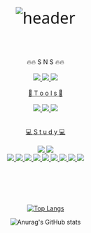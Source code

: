 <div align="center" style="font-size: 36px; font-family: 'Noto Sans', sans-serif;">
</br>
</br>




![header](https://capsule-render.vercel.app/api?type=Waving&color=auto&text=YooChanMo)</div>
</br>
<div align="center" > 🔥🔥 S N S 🔥🔥</div></br>
<div align="center" >
<a href="https://www.instagram.com/97chm0era_/">
<img src="https://img.shields.io/badge/instagram-E4405F?style=flat&logo=instagram&logoColor=white">
<a href="https://blog.naver.com/yjymtb">
<img src="https://img.shields.io/badge/Naver-03C75A?style=flat&logo=Naver&logoColor=white">
<a href="https://catchthatguy.tistory.com/">
<img src="https://img.shields.io/badge/Tistory-000000?style=flat&logo=Tistory&logoColor=white">
</br>
</br>


<div align="center" >👾 T o o l s 👾</div></br>
<div align="center" >
<img src="https://img.shields.io/badge/Eclipse-2C2255?style=flat&logo=Eclipse%20IDE&logoColor=white">
<img src="https://img.shields.io/badge/VScode-007ACC?style=flat&logo=visualstudiocode&logoColor=white"/>
<img src="https://img.shields.io/badge/github-181717?style=flat&logo=github&logoColor=white"></div>
</br>
</br>

<div align="center" > 💻 S t u d y 💻 </div></br>
<div align="center" >
  <img src="https://img.shields.io/badge/JAVA-007396?style=flat&logo=java&logoColor=white">
   <img src="https://img.shields.io/badge/JSP-007396?style=flat&logo=JSP&logoColor=white">
  </br>
<img src="https://img.shields.io/badge/Oracle-F80000?style=flat&logo=Oracle&logoColor=white">
<img src="https://img.shields.io/badge/HTML5-E34F26?style=flat&logo=HTML5&logoColor=white"/>
<img src="https://img.shields.io/badge/JavaScript-F7DF1E?style=flat&logo=JavaScript&logoColor=white"/>
<img src="https://img.shields.io/badge/CSS3-1572B6?style=flat&logo=CSS3&logoColor=white"/>
<img src="https://img.shields.io/badge/JSON-000000?style=flat&logo=json&logoColor=white"/>
<img src="https://img.shields.io/badge/Bootstrap-7952B3?style=flat&logo=bootstrap&logoColor=white"/>
<img src="https://img.shields.io/badge/jquery-0769AD?style=flat&logo=jquery&logoColor=white"/>
<img src="https://img.shields.io/badge/mariadb-003545?style=flat&logo=mariadb&logoColor=white"/>
<img src="https://img.shields.io/badge/MongoDB-47A248?style=flat&logo=mongodb&logoColor=white"/></div>

</br></br>
</br>
</br>
 <div align="center" >
  
[![Top Langs](https://github-readme-stats.vercel.app/api/top-langs/?username=yoochanmo)](https://github.com/yoochanmo/github-readme-stats)


![Anurag's GitHub stats](https://github-readme-stats.vercel.app/api?username=yoochanmo&show_icons=true&theme=radical)</div>


